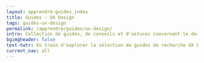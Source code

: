 ```yaml
---
layout: apprendre-guides_index
title: Guides – UX Design
tags: guides-ux-design
permalink: /apprendre/guides/ux-design/
intro: Collection de guides, de conseils et d'astuces concernant le design d'UX. De la recherche afin de comprendre les besoins et les frictions des utilisateurs, en passant par la restitution des problématiques UX aux équipes projet, la prise en compte des objectifs business, l'implémentation et la mesure des résultats, tout y est.
bgimgheader: false
text-twtr: En train d'explorer la sélection de guides de recherche UX by @MagDuWebdesign
current_nav: all
---
```

